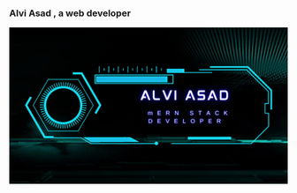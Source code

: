 ### Alvi Asad , a web developer

[![The San Juan Mountains are beautiful!](assests/Blue%20&%20White%20Futuristic%20Gaming%20Channel%20Youtube%20Intro%20.png "San Juan Mountains")](https://github.com/alviasad0/alviasad0/assets/79654387/59f5a74a-2a34-41ed-838e-7ee9e4da24b1
)
<!--
**alviasad0/alviasad0** is a ✨ _special_ ✨ repository because its `README.md` (this file) appears on your GitHub profile.
![Screenshot (72)](https://github.com/alviasad0/alviasad0/assets/79654387/00246ba7-7ab7-4066-b619-2c14f1d5f711)

Here are some ideas to get you started:

- 🔭 I’m currently working on ...
- 🌱 I’m currently learning ...
- 👯 I’m looking to collaborate on ...
- 🤔 I’m looking for help with ...
- 💬 Ask me about ...
- 📫 How to reach me: ...
- 😄 Pronouns: ...
- ⚡ Fun fact: ...
-->
